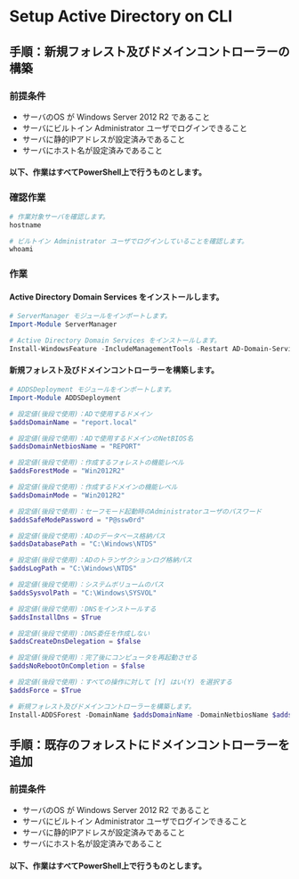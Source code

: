 Setup Active Directory on CLI
=============================

## 手順：新規フォレスト及びドメインコントローラーの構築

### 前提条件
- サーバのOS が Windows Server 2012 R2 であること
- サーバにビルトイン Administrator ユーザでログインできること
- サーバに静的IPアドレスが設定済みであること
- サーバにホスト名が設定済みであること

#### 以下、作業はすべてPowerShell上で行うものとします。

### 確認作業

```PowerShell
# 作業対象サーバを確認します。
hostname

# ビルトイン Administrator ユーザでログインしていることを確認します。
whoami
```

### 作業

#### Active Directory Domain Services をインストールします。

```PowerShell
# ServerManager モジュールをインポートします。
Import-Module ServerManager

# Active Directory Domain Services をインストールします。
Install-WindowsFeature -IncludeManagementTools -Restart AD-Domain-Services
```

#### 新規フォレスト及びドメインコントローラーを構築します。

```PowerShell
# ADDSDeployment モジュールをインポートします。
Import-Module ADDSDeployment

# 設定値(後段で使用)：ADで使用するドメイン
$addsDomainName = "report.local"

# 設定値(後段で使用)：ADで使用するドメインのNetBIOS名
$addsDomainNetbiosName = "REPORT"

# 設定値(後段で使用)：作成するフォレストの機能レベル
$addsForestMode = "Win2012R2"

# 設定値(後段で使用)：作成するドメインの機能レベル
$addsDomainMode = "Win2012R2"

# 設定値(後段で使用)：セーフモード起動時のAdministratorユーザのパスワード
$addsSafeModePassword = "P@ssw0rd"

# 設定値(後段で使用)：ADのデータベース格納パス
$addsDatabasePath = "C:\Windows\NTDS"

# 設定値(後段で使用)：ADのトランザクションログ格納パス
$addsLogPath = "C:\Windows\NTDS"

# 設定値(後段で使用)：システムボリュームのパス
$addsSysvolPath = "C:\Windows\SYSVOL"

# 設定値(後段で使用)：DNSをインストールする
$addsInstallDns = $True

# 設定値(後段で使用)：DNS委任を作成しない
$addsCreateDnsDelegation = $false

# 設定値(後段で使用)：完了後にコンピュータを再起動させる
$addsNoRebootOnCompletion = $false

# 設定値(後段で使用)：すべての操作に対して [Y] はい(Y) を選択する
$addsForce = $True

# 新規フォレスト及びドメインコントローラーを構築します。
Install-ADDSForest -DomainName $addsDomainName -DomainNetbiosName $addsDomainNetbiosName -ForestMode $addsForestMode -DomainMode $addsDomainMode -DatabasePath $addsDatabasePath -LogPath $addsLogPath -SysvolPath $addsSysvolPath -SafeModeAdministratorPassword (ConvertTo-SecureString $addsSafeModePassword -AsPlainText -Force) -InstallDns:$addsInstallDns -CreateDnsDelegation:$addsCreateDnsDelegation -NoRebootOnCompletion:$addsNoRebootOnCompletion -Force:$addsForce


```

## 手順：既存のフォレストにドメインコントローラーを追加

### 前提条件
- サーバのOS が Windows Server 2012 R2 であること
- サーバにビルトイン Administrator ユーザでログインできること
- サーバに静的IPアドレスが設定済みであること
- サーバにホスト名が設定済みであること

#### 以下、作業はすべてPowerShell上で行うものとします。



